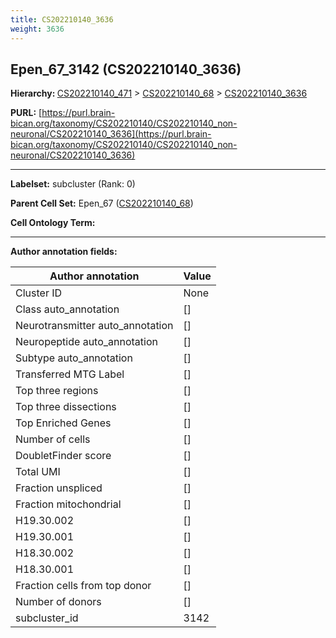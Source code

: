 ```yaml
---
title: CS202210140_3636
weight: 3636
---
```

## Epen_67_3142 (CS202210140_3636)
<b>Hierarchy: </b>
[CS202210140_471](../CS202210140_471) >
[CS202210140_68](../CS202210140_68) >
[CS202210140_3636](../CS202210140_3636)

**PURL:** [https://purl.brain-bican.org/taxonomy/CS202210140/CS202210140_non-neuronal/CS202210140_3636](https://purl.brain-bican.org/taxonomy/CS202210140/CS202210140_non-neuronal/CS202210140_3636)

---


**Labelset:** subcluster (Rank: 0)

**Parent Cell Set:** Epen_67 ([CS202210140_68](../CS202210140_68))



**Cell Ontology Term:** 

[MARKER GENES.]: #


---

[TRANSFERRED ANNOTATIONS.]: #


[AUTHOR ANNOTATION FIELDS.]: #


**Author annotation fields:**

| Author annotation | Value |
|-------------------|-------|
|Cluster ID|None|
|Class auto_annotation|[]|
|Neurotransmitter auto_annotation|[]|
|Neuropeptide auto_annotation|[]|
|Subtype auto_annotation|[]|
|Transferred MTG Label|[]|
|Top three regions|[]|
|Top three dissections|[]|
|Top Enriched Genes|[]|
|Number of cells|[]|
|DoubletFinder score|[]|
|Total UMI|[]|
|Fraction unspliced|[]|
|Fraction mitochondrial|[]|
|H19.30.002|[]|
|H19.30.001|[]|
|H18.30.002|[]|
|H18.30.001|[]|
|Fraction cells from top donor|[]|
|Number of donors|[]|
|subcluster_id|3142|
